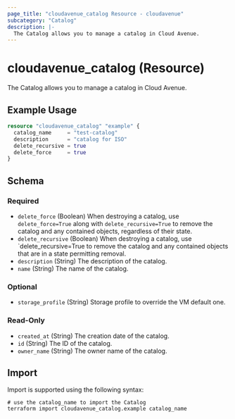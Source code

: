 ```yaml
---
page_title: "cloudavenue_catalog Resource - cloudavenue"
subcategory: "Catalog"
description: |-
  The Catalog allows you to manage a catalog in Cloud Avenue.
---
```


# cloudavenue_catalog (Resource)

The Catalog allows you to manage a catalog in Cloud Avenue.

## Example Usage

```terraform
resource "cloudavenue_catalog" "example" {
  catalog_name     = "test-catalog"
  description      = "catalog for ISO"
  delete_recursive = true
  delete_force     = true
}
```

<!-- schema generated by tfplugindocs -->
## Schema

### Required

- `delete_force` (Boolean) When destroying a catalog, use `delete_force=True` along with `delete_recursive=True` to remove the catalog and any contained objects, regardless of their state.
- `delete_recursive` (Boolean) When destroying a catalog, use `delete_recursive=True to remove the catalog and any contained objects that are in a state permitting removal.
- `description` (String) The description of the catalog.
- `name` (String) The name of the catalog.

### Optional

- `storage_profile` (String) Storage profile to override the VM default one.

### Read-Only

- `created_at` (String) The creation date of the catalog.
- `id` (String) The ID of the catalog.
- `owner_name` (String) The owner name of the catalog.

## Import

Import is supported using the following syntax:
```shell
# use the catalog_name to import the Catalog
terraform import cloudavenue_catalog.example catalog_name
```